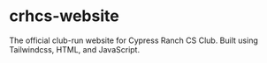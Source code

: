 # crhcs-website
The official club-run website for Cypress Ranch CS Club. Built using Tailwindcss, HTML, and JavaScript.